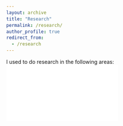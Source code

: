 ```yaml
---
layout: archive
title: "Research"
permalink: /research/
author_profile: true
redirect_from:
  - /research
---
```



I used to do research in the following areas:
![This is an image](../images/research_outline_all.pdf)

<!-- {% include base_path %}
Process design/optimization
======
How to achieve a better performance of a process is a fundenmnaal question in any production process. A typical process optimization question can be simply decribed as to solve an equation with constrains, varaiible and an objective function. Nevertheless, it usually requires the imple

Thermodynamic models
======
In pharmecetitical and many other industies, how to predict the propertiet is crucial for the production process.


Simulation of active matters
======
Active matter is matter composed of large numbers of active "agents", each of which consumes energy in order to move or to exert mechanical forces, e.g. cells grow and divide into a larger colony. Due to the feature 

Theoretical biophysics
======
Physics can help to understand biology, as it mainly provides the understanding under the hood. For -->












